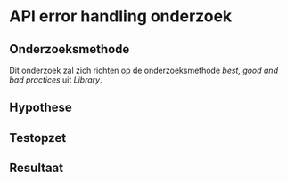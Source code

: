 # API error handling onderzoek

## Onderzoeksmethode
Dit onderzoek zal zich richten op de onderzoeksmethode *best, good and bad practices* uit *Library*.

## Hypothese

## Testopzet

## Resultaat
